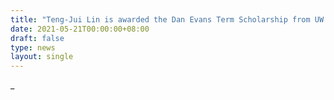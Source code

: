 ```yaml
---
title: "Teng-Jui Lin is awarded the Dan Evans Term Scholarship from UW Chemical Engineering."
date: 2021-05-21T00:00:00+08:00
draft: false
type: news
layout: single
---
```


_